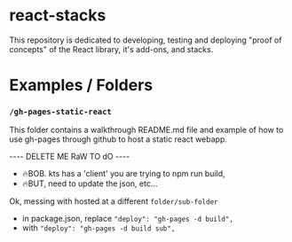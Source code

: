 # react-stacks
This repository is dedicated to developing, testing and deploying "proof of concepts" of the React library, it's add-ons, and stacks. 

# Examples / Folders

### `/gh-pages-static-react`
This folder contains a walkthrough README.md file and example of how to use gh-pages through github to host a static react webapp. 

---- DELETE ME RaW TO dO ----
- 🔥BOB. kts has a 'client' you are trying to npm run build,
- 🔥BUT, need to update the json, etc...

Ok, messing with hosted at a different `folder/sub-folder`
- in package.json, replace  `"deploy": "gh-pages -d build",`
- with `"deploy": "gh-pages -d build sub",`